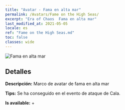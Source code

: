 ```yaml
---
title: "Avatar - Fama en alta mar"
permalink: /Avatars/Fame on the High Seas/
excerpt: "Era of Chaos  Fama en alta mar"
last_modified_at: 2021-05-05
locale: es
ref: "Fame on the High Seas.md"
toc: false
classes: wide
---
```

 ![Fama en alta mar](/images/a/avatarFrame_201.png)

## Detalles

 **Descripción:** Marco de avatar de fama en alta mar 

 **Tips:** Se ha conseguido en el evento de ataque de Cala. 

 **Is available:**  + 

